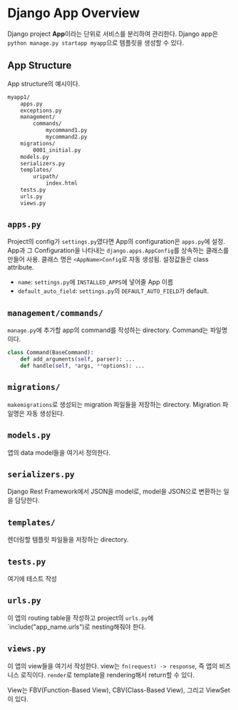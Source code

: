 # Django App Overview

Django project **App**이라는 단위로 서비스를 분리하여 관리한다.
Django app은 `python manage.py startapp myapp`으로 템플릿을 생성할 수 있다.

## App Structure

App structure의 예시이다.

```txt
myapp1/
    apps.py
    exceptions.py
    management/
        commands/
            mycommand1.py
            mycommand2.py
    migrations/
        0001_initial.py
    models.py
    serializers.py
    templates/
        uripath/
            index.html
    tests.py
    urls.py
    views.py
```

## `apps.py`

Project의 config가 `settings.py`였다면 App의 configuration은 `apps.py`에 설정.
App과 그 Configuration을 나타내는 `django.apps.AppConfig`를 상속하는 클래스를 만들어 사용.
클래스 명은 `<AppName>Config`로 자동 생성됨. 설정값들은 class attribute.

* `name`: `settings.py`에 `INSTALLED_APPS`에 넣어줄 App 이름
* `default_auto_field`: `settings.py`의 `DEFAULT_AUTO_FIELD`가 default.

## `management/commands/`

`manage.py`에 추가할 app의 command를 작성하는 directory. Command는 파일명이다.

```py
class Command(BaseCommand):
    def add_arguments(self, parser): ...
    def handle(self, *args, **options): ...
```

## `migrations/`

`makemigrations`로 생성되는 migration 파일들을 저장하는 directory.
Migration 파일명은 자동 생성된다.

## `models.py`

앱의 data model들을 여기서 정의한다.

## `serializers.py`

Django Rest Framework에서 JSON을 model로, model을 JSON으로 변환하는 일을 담당한다.

## `templates/`

렌더링할 템플릿 파일들을 저장하는 directory.

## `tests.py`

여기에 테스트 작성

## `urls.py`

이 앱의 routing table을 작성하고 project의 `urls.py`에 `include("app_name.urls")로 nesting해줘야 한다.

## `views.py`

이 앱의 view들을 여기서 작성한다.
view는 `fn(request) -> response`, 즉 앱의 비즈니스 로직이다.
`render`로 template을 rendering해서 return할 수 있다.

View는 FBV(Function-Based View), CBV(Class-Based View), 그리고 ViewSet이 있다.
